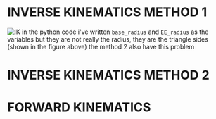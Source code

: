 # INVERSE KINEMATICS METHOD 1
![IK](https://i.ibb.co/rGhpdxH/Cam-Scanner-08-18-2022-20-51.jpg)
in the python code i've written ```base_radius``` and ```EE_radius``` as the variables but they are not really the radius, they are the triangle sides (shown in the figure above) the method 2 also have this problem
# INVERSE KINEMATICS METHOD 2

# FORWARD KINEMATICS
